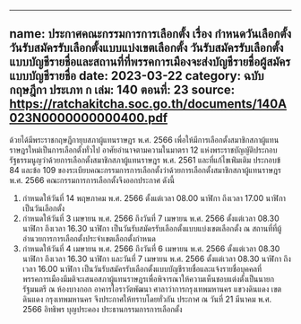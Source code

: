 ---
 name: ประกาศคณะกรรมการการเลือกตั้ง เรื่อง กำหนดวันเลือกตั้ง วันรับสมัครรับเลือกตั้งแบบแบ่งเขตเลือกตั้ง วันรับสมัครรับเลือกตั้งแบบบัญชีรายชื่อและสถานที่ที่พรรคการเมืองจะส่งบัญชีรายชื่อผู้สมัครแบบบัญชีรายชื่อ
 date: 2023-03-22
 category: ฉบับกฤษฎีกา ประเภท ก
 เล่ม: 140
 ตอนที่: 23
 source: https://ratchakitcha.soc.go.th/documents/140A023N0000000000400.pdf
 ---
 ด้วยได้มีพระราชกฤษฎีกายุบสภาผู้แทนราษฎร พ.ศ. 2566 เพื่อให้มีการเลือกตั้งสมาชิกสภาผู้แทนราษฎรใหม่เป็นการเลือกตั้งทั่วไป
 อาศัยอำนาจตามความในมาตรา 12 แห่งพระราชบัญญัติประกอบรัฐธรรมนูญว่าด้วยการเลือกตั้งสมาชิกสภาผู้แทนราษฎร พ.ศ. 2561 และที่แก้ไขเพ่ิมเติม ประกอบข้ 84 และข้อ 109 ของระเบียบคณะกรรมการการเลือกตั้งว่าด้วยการเลือกตั้งสมาชิกสภาผู้แทนราษฎร พ.ศ. 2566 คณะกรรมการการเลือกตั้งจึงออกประกาศ ดังนี้
 1. กำหนดให้วันที่ 14 พฤษภาคม พ.ศ. 2566 ตั้งแต่เวลา 08.00 นาฬิกา ถึงเวลา 17.00 นาฬิกา เป็นวันเลือกตั้ง
 2. กำหนดให้วันที่ 3 เมษายน พ.ศ. 2566 ถึงวันที่ 7 เมษายน พ.ศ. 2566 ตั้งแต่เวลา 08.30 นาฬิกา ถึงเวลา 16.30 นาฬิกา เป็นวันรับสมัครรับเลือกตั้งแบบแบ่งเขตเลือกตั้ง ณ สถานที่ที่ผู้อำนวยการการเลือกตั้งประจำเขตเลือกตั้งกำหนด
 3. กำหนดให้วันที่ 4 เมษายน พ.ศ. 2566 ถึงวันที่ 6 เมษายน พ.ศ. 2566 ตั้งแต่เวลา 08.30 นาฬิกา ถึงเวลา 16.30 นาฬิกา และวันที่ 7 เมษายน พ.ศ. 2566 ตั้งแต่เวลา 08.30 นาฬิกา ถึงเวลา 16.00 นาฬิกา เป็นวันรับสมัครรับเลือกตั้งแบบบัญชีรายชื่อและแจ้งรายชื่อบุคคลที่พรรคการเมืองมีมติจะเสนอสภาผู้แทนราษฎรเพื่อพิจารณาให้ความเห็นชอบแต่งตั้งเป็นนายกรัฐมนตรี ณ ห้องบางกอก อาคารไอราวัตพัฒนา ศาลาว่าการกรุงเทพมหานคร แขวงดินแดง เขตดินแดง กรุงเทพมหานคร
 จึงประกาศให้ทราบโดยทั่วกัน
 ประกาศ ณ วันที่ 21 มีนาคม พ.ศ. 2566
 อิทธิพร บุญประคอง
 ประธานกรรมการการเลือกตั้ง
